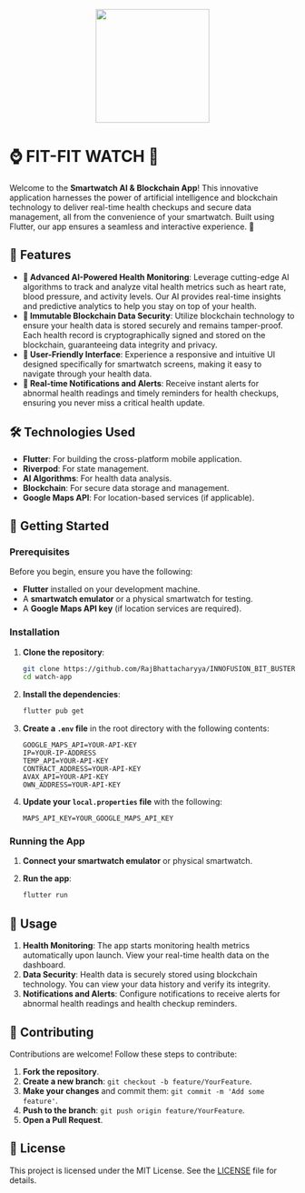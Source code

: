 
<p align="center">
    <img src="https://github.com/user-attachments/assets/168b399c-281d-4718-b6bd-964cfa25c74f" height="200px" width="200px">
</p>

# ⌚ FIT-FIT WATCH 🚀

Welcome to the **Smartwatch AI & Blockchain App**! This innovative application harnesses the power of artificial intelligence and blockchain technology to deliver real-time health checkups and secure data management, all from the convenience of your smartwatch. Built using Flutter, our app ensures a seamless and interactive experience. 🎉

## 🌟 Features

- **🧠 Advanced AI-Powered Health Monitoring**: Leverage cutting-edge AI algorithms to track and analyze vital health metrics such as heart rate, blood pressure, and activity levels. Our AI provides real-time insights and predictive analytics to help you stay on top of your health.
- **🔐 Immutable Blockchain Data Security**: Utilize blockchain technology to ensure your health data is stored securely and remains tamper-proof. Each health record is cryptographically signed and stored on the blockchain, guaranteeing data integrity and privacy.
- **📱 User-Friendly Interface**: Experience a responsive and intuitive UI designed specifically for smartwatch screens, making it easy to navigate through your health data.
- **🔔 Real-time Notifications and Alerts**: Receive instant alerts for abnormal health readings and timely reminders for health checkups, ensuring you never miss a critical health update.

## 🛠️ Technologies Used

- **Flutter**: For building the cross-platform mobile application.
- **Riverpod**: For state management.
- **AI Algorithms**: For health data analysis.
- **Blockchain**: For secure data storage and management.
- **Google Maps API**: For location-based services (if applicable).

## 🚀 Getting Started

### Prerequisites

Before you begin, ensure you have the following:

- **Flutter** installed on your development machine.
- A **smartwatch emulator** or a physical smartwatch for testing.
- A **Google Maps API key** (if location services are required).

### Installation

1. **Clone the repository**:

   ```bash
   git clone https://github.com/RajBhattacharyya/INNOFUSION_BIT_BUSTERS.git
   cd watch-app
   ```

2. **Install the dependencies**:

   ```bash
   flutter pub get
   ```

3. **Create a `.env` file** in the root directory with the following contents:

   ```plaintext
   GOOGLE_MAPS_API=YOUR-API-KEY
   IP=YOUR-IP-ADDRESS
   TEMP_API=YOUR-API-KEY
   CONTRACT_ADDRESS=YOUR-API-KEY
   AVAX_API=YOUR-API-KEY
   OWN_ADDRESS=YOUR-API-KEY
   ```

4. **Update your `local.properties` file** with the following:

   ```plaintext
   MAPS_API_KEY=YOUR_GOOGLE_MAPS_API_KEY
   ```

### Running the App

1. **Connect your smartwatch emulator** or physical smartwatch.
2. **Run the app**:

   ```bash
   flutter run
   ```

## 📖 Usage

1. **Health Monitoring**: The app starts monitoring health metrics automatically upon launch. View your real-time health data on the dashboard.
2. **Data Security**: Health data is securely stored using blockchain technology. You can view your data history and verify its integrity.
3. **Notifications and Alerts**: Configure notifications to receive alerts for abnormal health readings and health checkup reminders.

## 🤝 Contributing

Contributions are welcome! Follow these steps to contribute:

1. **Fork the repository**.
2. **Create a new branch**: `git checkout -b feature/YourFeature`.
3. **Make your changes** and commit them: `git commit -m 'Add some feature'`.
4. **Push to the branch**: `git push origin feature/YourFeature`.
5. **Open a Pull Request**.

## 📜 License

This project is licensed under the MIT License. See the [LICENSE](LICENSE) file for details.
